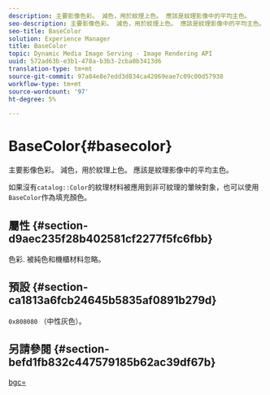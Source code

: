 ```yaml
---
description: 主要影像色彩。 減色，用於紋理上色。 應該是紋理影像中的平均主色。
seo-description: 主要影像色彩。 減色，用於紋理上色。 應該是紋理影像中的平均主色。
seo-title: BaseColor
solution: Experience Manager
title: BaseColor
topic: Dynamic Media Image Serving - Image Rendering API
uuid: 572ad63b-e3b1-478a-b3b3-2cba0b3413d6
translation-type: tm+mt
source-git-commit: 97a84e8e7edd3d834ca42069eae7c09c00d57938
workflow-type: tm+mt
source-wordcount: '97'
ht-degree: 5%

---
```



# BaseColor{#basecolor}

主要影像色彩。 減色，用於紋理上色。 應該是紋理影像中的平均主色。

如果沒有`catalog::Color`的紋理材料被應用到非可紋理的暈映對象，也可以使用`BaseColor`作為填充顏色。

## 屬性 {#section-d9aec235f28b402581cf2277f5fc6fbb}

色彩. 被純色和機櫃材料忽略。

## 預設 {#section-ca1813a6fcb24645b5835af0891b279d}

`0x808080` （中性灰色）。

## 另請參閱 {#section-befd1fb832c447579185b62ac39df67b}

[bgc=](../../../../../ir-api/http-protocol/image-rendering-api-ref/c-ir-http-protocol-ref/c-ir-http-protocol-command-reference/r-ir-bgc.md#reference-3f5c78cea01c4a85aa582076d23aebb0)
